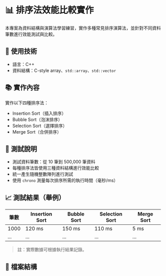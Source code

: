 # 📊 排序法效能比較實作

本專案為資料結構與演算法學習練習，實作多種常見排序演算法，並針對不同資料筆數進行效能測試與比較。

## 🔧 使用技術
- 語言：C++
- 資料結構：C-style array、`std::array`、`std::vector`

## 📚 實作內容
實作以下四種排序法：
- Insertion Sort（插入排序）
- Bubble Sort（泡沫排序）
- Selection Sort（選擇排序）
- Merge Sort（合併排序）

## 🧪 測試說明
- 測試資料筆數：從 10 筆到 500,000 筆資料
- 每種排序法皆使用三種資料結構進行效能比較
- 統一產生隨機整數陣列進行測試
- 使用 `chrono` 測量每次排序所需的執行時間（毫秒/ms）

## 📈 測試結果（舉例）
| 筆數 | Insertion Sort | Bubble Sort | Selection Sort | Merge Sort |
|------|----------------|-------------|----------------|-------------|
| 1000 | 120 ms         | 150 ms      | 110 ms         | 5 ms        |
| ...  | ...            | ...         | ...            | ...         |

> 註：實際數據可根據執行結果記錄。

## 📁 檔案結構
